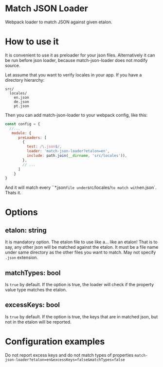 # Match JSON Loader
Webpack loader to match JSON against given etalon.

# How to use it
It is convenient to use it as preloader for your json files.
Alternatively it can be run before json loader, because match-json-loader does not modify source.

Let assume that you want to verify locales in your app.
If you have a directory hierarchy:

```
src/
  locales/
    en.json
    de.json
    pt.json
```

Then you can add match-json-loader to your webpack config, like this:

```javascript
const config = {
  //...
   module: {
      preLoaders: [
        {
          test: /\.json$/,
          loader: 'match-json-loader?etalon=en',
          include: path.join(__dirname, 'src/locales')),
        },
        // ...
      ]
    }
}
```

And it will match every ``*.json` file under `src/locales/` to match with `en.json`. Thats it.

# Options

## etalon: string
It is mandatory option. The etalon file to use like a... like an etalon! That is to say, any other json will be matched against the etalon.
It must be a file name under same directory as the other files you want to match. May not specify `.json` extension.

## matchTypes: bool
Is `true` by default. If the option is true, the loader will check if the property value type matches the etalon.

## excessKeys: bool
Is `true` by default. If the option is true, the keys that are in matched json, but not in the etalon will be reported.

# Configuration examples

Do not report excess keys and do not match types of properties
`match-json-loader?etalon=en&excessKeys=false&matchTypes=false`
